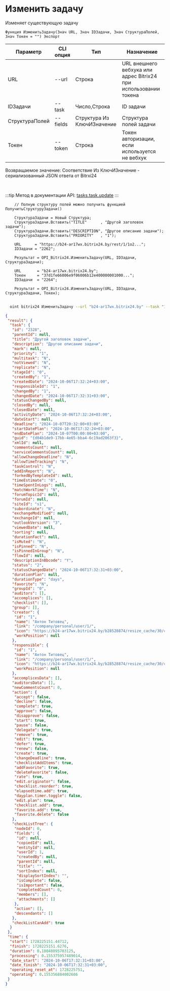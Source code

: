﻿---
sidebar_position: 4
---

# Изменить задачу
 Изменяет существующую задачу



`Функция ИзменитьЗадачу(Знач URL, Знач IDЗадачи, Знач СтруктураПолей, Знач Токен = "") Экспорт`

  | Параметр | CLI опция | Тип | Назначение |
  |-|-|-|-|
  | URL | --url | Строка | URL внешнего вебхука или адрес Bitrix24 при использовании токена |
  | IDЗадачи | --task | Число,Строка | ID задачи |
  | СтруктураПолей | --fields | Структура Из КлючИЗначение | Структура полей задачи |
  | Токен | --token | Строка | Токен авторизации, если используется не вебхук |

  
  Возвращаемое значение:   Соответствие Из КлючИЗначение - сериализованный JSON ответа от Bitrxi24

<br/>

:::tip
Метод в документации API: [tasks.task.update](https://dev.1c-bitrix.ru/rest_help/tasks/task/tasks/tasks_task_update.php)
:::
<br/>


```bsl title="Пример кода"
    // Полную структуру полей можно получить функцией ПолучитьСтруктуруЗадачи()

    СтруктураЗадачи = Новый Структура;
    СтруктураЗадачи.Вставить("TITLE"      , "Другой заголовок задачи");
    СтруктураЗадачи.Вставить("DESCRIPTION", "Другое описание задачи");
    СтруктураЗадачи.Вставить("PRIORITY"   , "1");

    URL      = "https://b24-ar17wx.bitrix24.by/rest/1/1o2...";
    IDЗадачи = "2262";

    Результат = OPI_Bitrix24.ИзменитьЗадачу(URL, IDЗадачи, СтруктураЗадачи);

    URL       = "b24-ar17wx.bitrix24.by";
    Токен     = "37d1fe66006e9f06006b12e400000001000...";
    IDЗадачи  = "2264";

    Результат = OPI_Bitrix24.ИзменитьЗадачу(URL, IDЗадачи, СтруктураЗадачи, Токен);
```



```sh title="Пример команды CLI"
    
  oint bitrix24 ИзменитьЗадачу --url "b24-ar17wx.bitrix24.by" --task "170" --fields %fields% --token "b9df7366006e9f06006b12e400000001000..."

```

```json title="Результат"
{
 "result": {
  "task": {
   "id": "2328",
   "parentId": null,
   "title": "Другой заголовок задачи",
   "description": "Другое описание задачи",
   "mark": null,
   "priority": "1",
   "multitask": "N",
   "notViewed": "N",
   "replicate": "N",
   "stageId": "0",
   "createdBy": "1",
   "createdDate": "2024-10-06T17:32:24+03:00",
   "responsibleId": "1",
   "changedBy": "1",
   "changedDate": "2024-10-06T17:32:31+03:00",
   "statusChangedBy": null,
   "closedBy": null,
   "closedDate": null,
   "activityDate": "2024-10-06T17:32:24+03:00",
   "dateStart": null,
   "deadline": "2024-10-07T20:32:00+03:00",
   "startDatePlan": "2024-10-06T17:32:24+03:00",
   "endDatePlan": "2024-10-07T00:00:00+03:00",
   "guid": "{d04b1de9-17bb-4e65-bba4-6c19ad2063f3}",
   "xmlId": null,
   "commentsCount": null,
   "serviceCommentsCount": null,
   "allowChangeDeadline": "N",
   "allowTimeTracking": "N",
   "taskControl": "N",
   "addInReport": "N",
   "forkedByTemplateId": null,
   "timeEstimate": "0",
   "timeSpentInLogs": null,
   "matchWorkTime": "N",
   "forumTopicId": null,
   "forumId": null,
   "siteId": "s1",
   "subordinate": "N",
   "exchangeModified": null,
   "exchangeId": null,
   "outlookVersion": "3",
   "viewedDate": null,
   "sorting": null,
   "durationFact": null,
   "isMuted": "N",
   "isPinned": "N",
   "isPinnedInGroup": "N",
   "flowId": null,
   "descriptionInBbcode": "Y",
   "status": "2",
   "statusChangedDate": "2024-10-06T17:32:31+03:00",
   "durationPlan": null,
   "durationType": "days",
   "favorite": "N",
   "groupId": "0",
   "auditors": [],
   "accomplices": [],
   "checklist": [],
   "group": [],
   "creator": {
    "id": "1",
    "name": "Антон Титовец",
    "link": "/company/personal/user/1/",
    "icon": "https://b24-ar17wx.bitrix24.by/b28528874/resize_cache/30/c0120a8d7c10d63c83e32398d1ec4d9e/main/d7e/d7e99cf556e4ab676463dae2c00ddfbb/a7e0af6899300e3c684caeca5c334d81.jpg",
    "workPosition": null
   },
   "responsible": {
    "id": "1",
    "name": "Антон Титовец",
    "link": "/company/personal/user/1/",
    "icon": "https://b24-ar17wx.bitrix24.by/b28528874/resize_cache/30/c0120a8d7c10d63c83e32398d1ec4d9e/main/d7e/d7e99cf556e4ab676463dae2c00ddfbb/a7e0af6899300e3c684caeca5c334d81.jpg",
    "workPosition": null
   },
   "accomplicesData": [],
   "auditorsData": [],
   "newCommentsCount": 0,
   "action": {
    "accept": false,
    "decline": false,
    "complete": true,
    "approve": false,
    "disapprove": false,
    "start": true,
    "pause": false,
    "delegate": true,
    "remove": true,
    "edit": true,
    "defer": true,
    "renew": false,
    "create": true,
    "changeDeadline": true,
    "checklistAddItems": true,
    "addFavorite": true,
    "deleteFavorite": false,
    "rate": true,
    "edit.originator": false,
    "checklist.reorder": true,
    "elapsedtime.add": true,
    "dayplan.timer.toggle": false,
    "edit.plan": true,
    "checklist.add": true,
    "favorite.add": true,
    "favorite.delete": false
   },
   "checkListTree": {
    "nodeId": 0,
    "fields": {
     "id": null,
     "copiedId": null,
     "entityId": null,
     "userId": 1,
     "createdBy": null,
     "parentId": null,
     "title": "",
     "sortIndex": null,
     "displaySortIndex": "",
     "isComplete": false,
     "isImportant": false,
     "completedCount": 0,
     "members": [],
     "attachments": []
    },
    "action": [],
    "descendants": []
   },
   "checkListCanAdd": true
  }
 },
 "time": {
  "start": 1728225151.44712,
  "finish": 1728225151.6276,
  "duration": 0.18048095703125,
  "processing": 0.155375957489014,
  "date_start": "2024-10-06T17:32:31+03:00",
  "date_finish": "2024-10-06T17:32:31+03:00",
  "operating_reset_at": 1728225751,
  "operating": 0.155356884002686
 }
}
```

